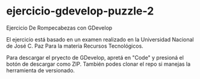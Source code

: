 # ejercicio-gdevelop-puzzle-2
Ejercicio De Rompecabezas con GDevelop

El ejercicio está basado en un examen realizado en la Universidad Nacional de José C. Paz Para la materia Recursos Tecnológicos.


Para descargar el pryecto de GDevelop, apretá en "Code" y presioná el botón de descargar como ZIP. También podes clonar el repo si manejas la herramienta de versionado.
